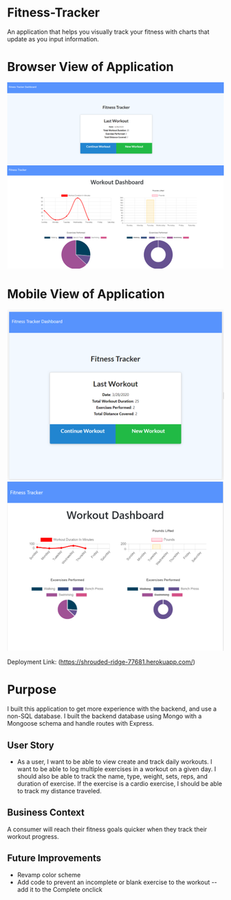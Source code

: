 # Fitness-Tracker
An application that helps you visually track your fitness with charts that update as you input information.

# Browser View of Application

![Landing Page](assets/workout.png)
![Dash Board](assets/dashboard.png)

# Mobile View of Application

![Landing Page](assets/workout-mobile.png)
![Dash Board](assets/dashboard-mobile.png)

Deployment Link: (https://shrouded-ridge-77681.herokuapp.com/)


# Purpose
I built this application to get more experience with the backend, and use a non-SQL database.
I built the backend database using Mongo with a Mongoose schema and handle routes with Express.

## User Story

* As a user, I want to be able to view create and track daily workouts. I want to be able to log multiple exercises in a workout on a given day. I should also be able to track the name, type, weight, sets, reps, and duration of exercise. If the exercise is a cardio exercise, I should be able to track my distance traveled.

## Business Context

A consumer will reach their fitness goals quicker when they track their workout progress.

## Future Improvements 

- Revamp color scheme
- Add code to prevent an incomplete or blank exercise to the workout -- add it to the Complete onclick